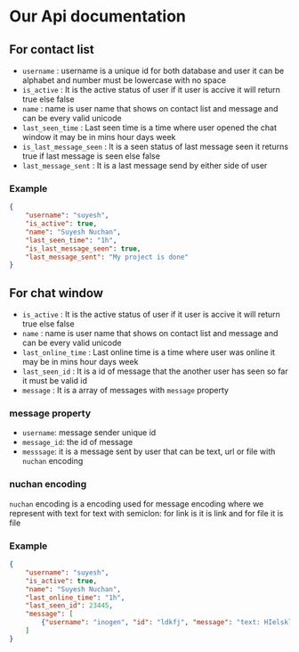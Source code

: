 # Our Api documentation

## For contact list
- `username` : username is a unique id for both database and user it can be alphabet and number must be lowercase with no space
- `is_active` : It is the active status of user if it user is accive it will return true else false
- `name` : name is user name that shows on contact list and message and can be every valid unicode 
- `last_seen_time` : Last seen time is a time where user opened the chat window it may be in mins hour days week 
- `is_last_message_seen` : It is a seen status of last message seen it returns true if last message is seen else false
- `last_message_sent` : It is a last message send by either side of user

### Example
```json
{
    "username": "suyesh",
    "is_active": true,
    "name": "Suyesh Nuchan",
    "last_seen_time": "1h",
    "is_last_message_seen": true,
    "last_message_sent": "My project is done"
}
```

## For chat window
- `is_active` : It is the active status of user if it user is accive it will return true else false
- `name` : name is user name that shows on contact list and message and can be every valid unicode 
- `last_online_time` : Last online time is a time where user was online it may be in mins hour days week 
- `last_seen_id` : It is a id of message that the another user has seen so far it must be valid id
- `message` : It is a array of messages with `message` property

### message property
- `username`: message sender unique id
- `message_id`: the id of message 
- `messsage`: it is a message sent by user that can be text, url or file with `nuchan` encoding

### nuchan encoding
`nuchan` encoding is a encoding used for message encoding where we represent with text for text with semiclon: for link is it is link and for file it is file

### Example
```json
{
    "username": "suyesh",
    "is_active": true,
    "name": "Suyesh Nuchan",
    "last_online_time": "1h",
    "last_seen_id": 23445,
    "message": [
        {"username": "inogen", "id": "ldkfj", "message": "text: HIelskldfj url=>https://suyesh.com text"},
    ]
}
```
